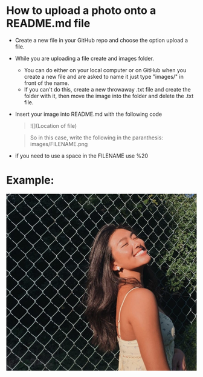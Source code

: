 # How to upload a photo onto a README.md file
- Create a new file in your GitHub repo and choose the option upload a file.
- While you are uploading a file create and images folder.
  - You can do either on your local computer 
  or on GitHub when you create a new file and are asked to name it just type "images/" in front of the name.
  - If you can't do this, create a new throwaway .txt file and create the folder with it, then move the image 
  into the folder and delete the .txt file.
- Insert your image into README.md with the following code
  > ![](Location of file)
  
  > So in this case, write the following in the paranthesis: images/FILENAME.png
- if you need to use a space in the FILENAME use %20

# Example:

![](images/amy.png)
